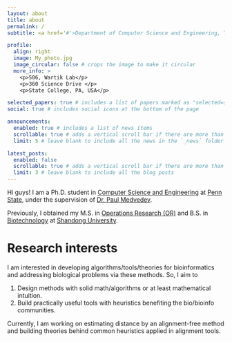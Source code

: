 ```yaml
---
layout: about
title: about
permalink: /
subtitle: <a href='#'>Department of Computer Science and Engineering, The Pennsylvania State University</a>.

profile:
  align: right
  image: My_photo.jpg
  image_circular: false # crops the image to make it circular
  more_info: >
    <p>506, Wartik Lab</p>
    <p>360 Science Drive </p>
    <p>State College, PA, USA</p>

selected_papers: true # includes a list of papers marked as "selected={true}"
social: true # includes social icons at the bottom of the page

announcements:
  enabled: true # includes a list of news items
  scrollable: true # adds a vertical scroll bar if there are more than 3 news items
  limit: 5 # leave blank to include all the news in the `_news` folder

latest_posts:
  enabled: false
  scrollable: true # adds a vertical scroll bar if there are more than 3 new posts items
  limit: 3 # leave blank to include all the blog posts
---
```


Hi guys! I am a Ph.D. student in [Computer Science and Engineering](https://www.eecs.psu.edu/) at [Penn State](https://www.psu.edu/), under the supervision of [Dr. Paul Medvedev](https://medvedevgroup.com/principal-investigator/). 

Previously, I obtained my M.S. in [Operations Research (OR)](https://www.math.sdu.edu.cn/English/Introduction.htm) and B.S. in [Biotechnology](https://mc.wh.sdu.edu.cn/ENGLISH/Introduction.htm) at [Shandong University](https://www.en.sdu.edu.cn/). 

# Research interests

I am interested in developing algorithms/tools/theories for bioinformatics and addressing biological problems via these methods. So, I aim to 

1. Design methods with solid math/algorithms or at least mathematical intuition.
2. Build practically useful tools with heuristics benefiting the bio/bioinfo communities. 

Currently, I am working on estimating distance by an alignment-free method and building theories behind common heuristics applied in alignment tools.   

